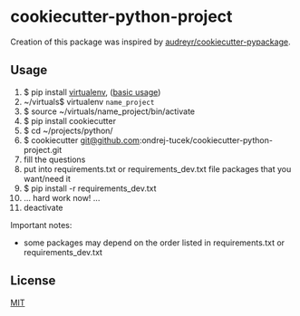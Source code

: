 # cookiecutter-python-project

Creation of this package was inspired by [audreyr/cookiecutter-pypackage](https://github.com/audreyr/cookiecutter-pypackage).


## Usage
1. $ pip install [virtualenv](https://virtualenv.pypa.io/en/stable/), ([basic usage](http://docs.python-guide.org/en/latest/dev/virtualenvs/))
2. ~/virtuals$ virtualenv `name_project`
3. $ source ~/virtuals/name_project/bin/activate
4. $ pip install cookiecutter
5. $ cd ~/projects/python/
6. $ cookiecutter git@github.com:ondrej-tucek/cookiecutter-python-project.git
7. fill the questions
8. put into requirements.txt or requirements_dev.txt file packages that you want/need it
9. $ pip install -r requirements_dev.txt
10. ... hard work now! ...
11. deactivate

Important notes: 
- some packages may depend on the order listed in requirements.txt or requirements_dev.txt


## License
 [MIT](/LICENSE)

